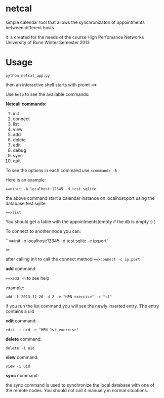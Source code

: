 netcal
======

simple calendar tool that allows the synchronizaton of appointments between different hosts.

It is created for the needs of the course High Perfomance Networks
University of Bonn Winter Semester 2013

Usage
======
```
python netcal_app.py
```

then an interactive shell starts with promt ==>

Use ```help``` to see the available commands:

**Netcall commands**:

1. init
2. connect
2. list
3. view
4. add
5. delete
6. edit
7. debug
9. sync
10. quit

To see the options in each command use `<command> -h`

Here is an example:

`==>init -b localhost:12345 -d test.sqlite`

the above command start a calendar instance on localhost:port using
the database test.sqlite

`==>list`

You should get a table with the appointments(empty if the db is empty :) )

To connect to another node you can:

``==>init -b localhost:12345 -d test.sqlite -c ip:port`

    or

after calling init to call the connect method `==>connect -c ip:port`

**add** command:

`==>add -h` to see help

example:

`add -t 2013-11-26 -d 2 -e "HPN exercise" -c ":)"`

if you run the list command you will see the newly inserted entry.
The entry contains a uid

**edit** command:

`edit -i uid -e "HPN 1st exercise"`

**delete** command:

`delete -i uid`

**view** command:

`view -i uid`

**sync** command:

the sync command is used to synchronize the local database with one
of the remote nodes. You should not call it manually in normal situations.

